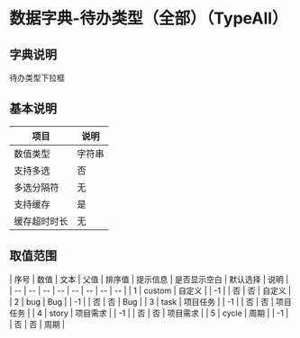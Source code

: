 # 数据字典-待办类型（全部）（TypeAll）
## 字典说明
待办类型下拉框

## 基本说明
| 项目 | 说明 |
| -- | -- |
| 数值类型 | 字符串 |
| 支持多选 | 否 |
| 多选分隔符 | 无 |
| 支持缓存 | 是 |
| 缓存超时时长 | 无 |

## 取值范围
| 序号 | 数值 | 文本 | 父值 | 排序值 | 提示信息 | 是否显示空白 | 默认选择 | 说明 |
| -- | -- | -- | -- | -- | -- | -- | -- |
| 1 | custom | 自定义 |  | -1 |  | 否 | 否 | 自定义 |
| 2 | bug | Bug |  | -1 |  | 否 | 否 | Bug |
| 3 | task | 项目任务 |  | -1 |  | 否 | 否 | 项目任务 |
| 4 | story | 项目需求 |  | -1 |  | 否 | 否 | 项目需求 |
| 5 | cycle | 周期 |  | -1 |  | 否 | 否 | 周期 |

